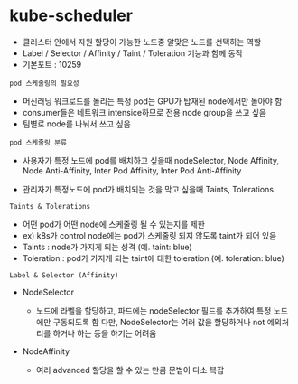 # kube-scheduler

- 클러스터 안에서 자원 할당이 가능한 노드중 알맞은 노드를 선택하는 역할
- Label / Selector / Affinity / Taint / Toleration 기능과 함께 동작
- 기본포트 : 10259

`pod 스케줄링의 필요성`

- 머신러닝 워크로드를 돌리는 특정 pod는 GPU가 탑재된 node에서만 돌아야 함
- consumer들은 네트워크 intensice하므로 전용 node group을 쓰고 싶음
- 팀별로 node를 나눠서 쓰고 싶음

`pod 스케줄링 분류`

- 사용자가 특정 노드에 pod를 배치하고 싶을때
  nodeSelector, Node Affinity, Node Anti-Affinity, Inter Pod Affinity, Inter Pod Anti-Affinity

- 관리자가 특정노드에 pod가 배치되는 것을 막고 싶을때
  Taints, Tolerations

`Taints & Tolerations`

- 어떤 pod가 어떤 node에 스케줄링 될 수 있는지를 제한
- ex) k8s가 control node에는 pod가 스케줄링 되지 않도록 taint가 되어 있음
- Taints : node가 가지게 되는 성격 (예. taint: blue)
- Toleration : pod가 가지게 되는 taint에 대한 toleration (예. toleration: blue)

`Label & Selector (Affinity)`

- NodeSelector

  - 노드에 라벨을 할당하고, 파드에는 nodeSelector 필드를 추가하여 특정 노드에만 구동되도록 함
    다만, NodeSelector는 여러 값을 할당하거나 not 예외처리를 하거나 하는 등을 하기는 어려움

- NodeAffinity
  - 여러 advanced 할당을 할 수 있는 만큼 문법이 다소 복잡
